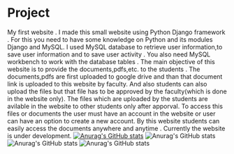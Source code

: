 # Project
My first  website .
I made this small website using Python Django framework . 
For this you need to have some knowledge on Python and its modules Django and MySQL.
I used MySQL database to retrieve user information,to save user information and to save user activity .
You also need MySQL workbench to work with the database tables .
The main objective of this website is to provide the documents,pdfs,etc. to the students .
The documents,pdfs are first uploaded to google drive and than that document link is uploaded to this website by faculty.
And also students can also upload the files but that file has to be approved by the faculty(which is done in the website only).
The files which are uploaded by the students are avilable in the website to other students only after apporval.
To access this files or documents the user must have an account in the website or user can have an option to create a new account.
By this website students can easily access the documents anywhere and anytime .
Currently the website is under development.
[![Anurag's GitHub stats](https://github-readme-stats.vercel.app/api?username=saikiranreddyappidi)](https://github.com/anuraghazra/github-readme-stats)
![Anurag's GitHub stats](https://github-readme-stats.vercel.app/api?username=saikiranreddyappidi&count_private=true)
![Anurag's GitHub stats](https://github-readme-stats.vercel.app/api?username=saikiranreddyappidi&show_icons=true)
![Anurag's GitHub stats](https://github-readme-stats.vercel.app/api?username=saikiranreddyappidi&show_icons=true&theme=radical)
